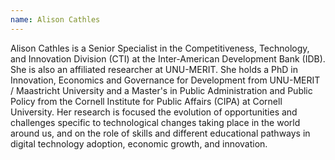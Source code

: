 ```yaml
---
name: Alison Cathles 
---
```

Alison Cathles is a Senior Specialist in the Competitiveness, Technology, and Innovation Division (CTI) at the Inter-American Development Bank (IDB). She is also an affiliated researcher at UNU-MERIT.  She holds a PhD in Innovation, Economics and Governance for Development from UNU-MERIT / Maastricht University and a Master's in Public Administration and Public Policy from the Cornell Institute for Public Affairs (CIPA) at Cornell University. Her research is focused the evolution of opportunities and challenges specific to technological changes taking place in the world around us, and on the role of skills and different educational pathways in digital technology adoption, economic growth, and innovation.
